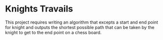 # Knights Travails
This project requires writing an algorithm that excepts a start and end point for knight and outputs the shortest possible path that can be taken by the knight to get to the end point on a chess board.
